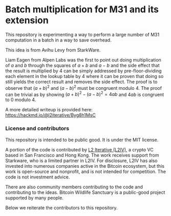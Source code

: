 # Batch multiplication for M31 and its extension

This repository is experimenting a way to perform a large number of M31 computation in a batch in a way to save overhead.

This idea is from Avihu Levy from StarkWare.

Liam Eagen from Alpen Labs was the first to point out doing multiplication of $a$ and $b$ through the squares of
$a+b$ and $a-b$ and the side effect that the result is multiplied by 4 can be simply addressed by pre-floor-dividing 
each element in the lookup table by 4 where it can be proven that doing so still yields the correct result and removes
the side effect. The proof is to observe that $(a+b)^2$ and $(a-b)^2$ must be congruent modulo 4. The proof can be trivial 
as by showing $(a+b)^2 - (a-b)^2 = 4ab$ and $4ab$ is congruent to 0 modulo 4.

A more detailed writeup is provided here: https://hackmd.io/@l2iterative/Byg8h1MsC

### License and contributors

This repository is intended to be public good. It is under the MIT license. 

A portion of the code is contributed by [L2 Iterative (L2IV)](https://www.l2iterative.com/), a crypto
VC based in San Francisco and Hong Kong. The work receives support from Starkware, who is a limited partner in L2IV. For
disclosure, L2IV has also invested into numerous companies active in the Bitcoin ecosystem, but this work is open-source
and nonprofit, and is not intended for competition. The code is not investment advice.

There are also community members contributing to the code and contributing to the ideas. Bitcoin Wildlife Sanctuary is a
public-good project supported by many people.

Below we reiterate the contributors to this repository.

<!-- ALL-CONTRIBUTORS-LIST:START - Do not remove or modify this section -->
<!-- prettier-ignore-start -->
<!-- markdownlint-disable -->

<!-- markdownlint-restore -->
<!-- prettier-ignore-end -->

<!-- ALL-CONTRIBUTORS-LIST:END -->